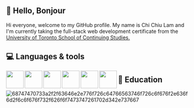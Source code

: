 ## 👋 Hello, Bonjour
Hi everyone, welcome to my GitHub profile. My name is Chi Chiu Lam and I'm currently taking the full-stack web development certificate from the [University of Toronto School of Continuing Studies.](https://bootcamp.learn.utoronto.ca/coding/)

## 💻 Languages & tools
<img align="left" src="https://user-images.githubusercontent.com/108379616/191407260-950ae469-a4f4-410f-a705-e5a7b3701f2b.svg" width="48">
<img align="left" src="https://user-images.githubusercontent.com/108379616/191407637-add57689-13dc-4ab0-9d00-327cbd1b4c67.svg" width="48">
<img align="left" src="https://user-images.githubusercontent.com/108379616/191412255-23d85bc2-e1b0-4fe2-bb63-f8216212a827.svg" width="48">
<img align="left" src="https://user-images.githubusercontent.com/108379616/191412392-ab3d9baa-c203-4d52-a6f4-23a6e68003d7.svg" width="48">
<img align="left" src="https://user-images.githubusercontent.com/108379616/191412905-e278eefc-c1f2-4871-a9e9-58f809becc9b.png" width="48">
<img align="left" src="https://user-images.githubusercontent.com/108379616/191413083-5fef8697-f98b-4b25-9d14-ce04e3a3084a.svg" width="48">







## 📖 Education
![68747470733a2f2f63646e2e776f726c64766563746f726c6f676f2e636f6d2f6c6f676f732f626f6f7473747261702d342e737667]()

